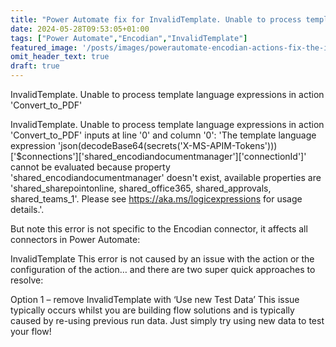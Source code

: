 ```yaml
---
title: "Power Automate fix for InvalidTemplate. Unable to process template language expressions in action 'Convert_to_PDF'"
date: 2024-05-28T09:53:05+01:00
tags: ["Power Automate","Encodian","InvalidTemplate"]
featured_image: '/posts/images/powerautomate-encodian-actions-fix-the-invalidtemplate-unable-to-process-template-language-expressions-in-action/InvalidTemplate.png'
omit_header_text: true
draft: true
---
```


InvalidTemplate. Unable to process template language expressions in action 'Convert_to_PDF'

InvalidTemplate. Unable to process template language expressions in action 'Convert_to_PDF' inputs at line '0' and column '0': 'The template language expression 'json(decodeBase64(secrets('X-MS-APIM-Tokens')))['$connections']['shared_encodiandocumentmanager']['connectionId']' cannot be evaluated because property 'shared_encodiandocumentmanager' doesn't exist, available properties are 'shared_sharepointonline, shared_office365, shared_approvals, shared_teams_1'. Please see https://aka.ms/logicexpressions for usage details.'.


But note this error is not specific to the Encodian connector, it affects all connectors in Power Automate:

InvalidTemplate
This error is not caused by an issue with the action or the configuration of the action… and there are two super quick approaches to resolve:

Option 1 – remove InvalidTemplate with ‘Use new Test Data’
This issue typically occurs whilst you are building flow solutions and is typically caused by re-using previous run data. Just simply try using new data to test your flow!